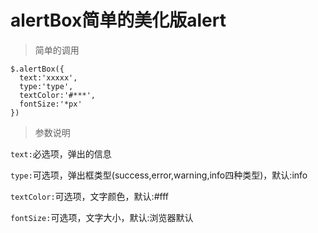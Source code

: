 # alertBox简单的美化版alert
> 简单的调用

```
$.alertBox({
  text:'xxxxx',
  type:'type',
  textColor:'#***',
  fontSize:'*px'
})
```
> 参数说明

`text:`必选项，弹出的信息

`type:`可选项，弹出框类型(success,error,warning,info四种类型)，默认:info

`textColor:`可选项，文字颜色，默认:#fff

`fontSize:`可选项，文字大小，默认:浏览器默认
